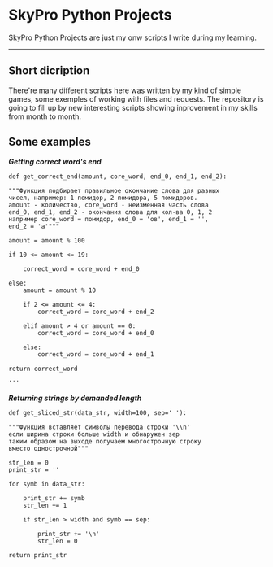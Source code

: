 # SkyPro Python Projects

SkyPro Python Projects are just my onw scripts I write during my learning. 

***

## Short dicription

There're many different scripts here was written by my kind of simple games, some exemples of working with files and
requests. The repository is going to fill up by new interesting scripts showing inprovement in my skills from month to month. 


## Some examples

***Getting correct word's end***


`def get_correct_end(amount, core_word, end_0, end_1, end_2):`

    """Функция подбирает правильное окончание слова для разных
    чисел, например: 1 помидор, 2 помидора, 5 помидоров.
    amount - количество, core_word - неизменная часть слова
    end_0, end_1, end_2 - окончания слова для кол-ва 0, 1, 2
    например core_word = помидор, end_0 = 'ов', end_1 = '',
    end_2 = 'а'"""

    amount = amount % 100

    if 10 <= amount <= 19:

        correct_word = core_word + end_0

    else:
        amount = amount % 10

        if 2 <= amount <= 4:
            correct_word = core_word + end_2

        elif amount > 4 or amount == 0:
            correct_word = core_word + end_0

        else:
            correct_word = core_word + end_1

    return correct_word
    
    '''

***Returning strings by demanded length***


`def get_sliced_str(data_str, width=100, sep=' '):`

    """Функция вставляет символы перевода строки '\\n'
    если ширина строки больше width и обнаружен sep
    таким образом на выходе получаем многострочную строку
    вместо однострочной"""

    str_len = 0
    print_str = ''

    for symb in data_str:

        print_str += symb
        str_len += 1

        if str_len > width and symb == sep:

            print_str += '\n'
            str_len = 0

    return print_str     
